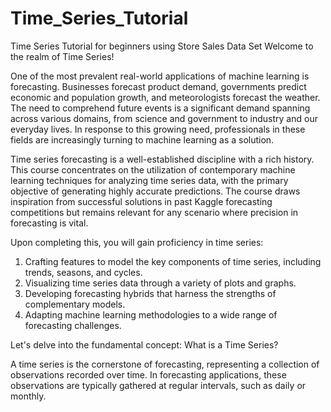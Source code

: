 # Time_Series_Tutorial
Time Series Tutorial for beginners using Store Sales Data Set
Welcome to the realm of Time Series!

One of the most prevalent real-world applications of machine learning is forecasting. Businesses forecast product demand, governments predict economic and population growth, and meteorologists forecast the weather. The need to comprehend future events is a significant demand spanning across various domains, from science and government to industry and our everyday lives. In response to this growing need, professionals in these fields are increasingly turning to machine learning as a solution.

Time series forecasting is a well-established discipline with a rich history. This course concentrates on the utilization of contemporary machine learning techniques for analyzing time series data, with the primary objective of generating highly accurate predictions. The course draws inspiration from successful solutions in past Kaggle forecasting competitions but remains relevant for any scenario where precision in forecasting is vital.

Upon completing this, you will gain proficiency in time series:

1. Crafting features to model the key components of time series, including trends, seasons, and cycles.
2. Visualizing time series data through a variety of plots and graphs.
3. Developing forecasting hybrids that harness the strengths of complementary models.
4. Adapting machine learning methodologies to a wide range of forecasting challenges.

Let's delve into the fundamental concept: What is a Time Series?

A time series is the cornerstone of forecasting, representing a collection of observations recorded over time. In forecasting applications, these observations are typically gathered at regular intervals, such as daily or monthly.
